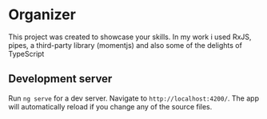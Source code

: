 # Organizer

This project was created to showcase your skills.
In my work i used RxJS, pipes, a third-party library (momentjs) and also some of the delights of TypeScript

## Development server

Run `ng serve` for a dev server. Navigate to `http://localhost:4200/`. The app will automatically reload if you change any of the source files.
